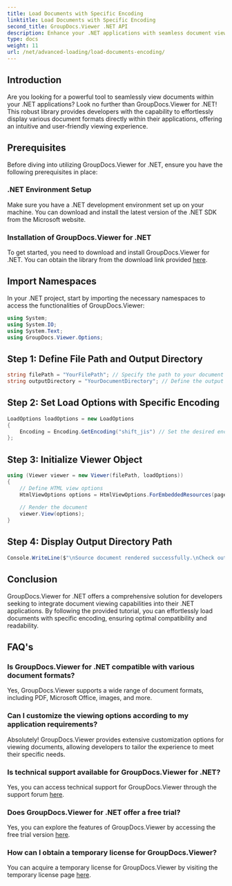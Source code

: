 ```yaml
---
title: Load Documents with Specific Encoding
linktitle: Load Documents with Specific Encoding
second_title: GroupDocs.Viewer .NET API
description: Enhance your .NET applications with seamless document viewing using GroupDocs.Viewer for .NET. Effortlessly load documents with specific encoding and customize the viewing experience.
type: docs
weight: 11
url: /net/advanced-loading/load-documents-encoding/
---
```

## Introduction
Are you looking for a powerful tool to seamlessly view documents within your .NET applications? Look no further than GroupDocs.Viewer for .NET! This robust library provides developers with the capability to effortlessly display various document formats directly within their applications, offering an intuitive and user-friendly viewing experience.
## Prerequisites
Before diving into utilizing GroupDocs.Viewer for .NET, ensure you have the following prerequisites in place:
### .NET Environment Setup
Make sure you have a .NET development environment set up on your machine. You can download and install the latest version of the .NET SDK from the Microsoft website.
### Installation of GroupDocs.Viewer for .NET
To get started, you need to download and install GroupDocs.Viewer for .NET. You can obtain the library from the download link provided [here](https://releases.groupdocs.com/viewer/net/).

## Import Namespaces
In your .NET project, start by importing the necessary namespaces to access the functionalities of GroupDocs.Viewer:
```csharp
using System;
using System.IO;
using System.Text;
using GroupDocs.Viewer.Options;
```

## Step 1: Define File Path and Output Directory
```csharp
string filePath = "YourFilePath"; // Specify the path to your document
string outputDirectory = "YourDocumentDirectory"; // Define the output directory for rendered pages
```
## Step 2: Set Load Options with Specific Encoding
```csharp
LoadOptions loadOptions = new LoadOptions
{
    Encoding = Encoding.GetEncoding("shift_jis") // Set the desired encoding (e.g., shift_jis)
};
```
## Step 3: Initialize Viewer Object
```csharp
using (Viewer viewer = new Viewer(filePath, loadOptions))
{
    // Define HTML view options
    HtmlViewOptions options = HtmlViewOptions.ForEmbeddedResources(pageFilePathFormat);
    
    // Render the document
    viewer.View(options);
}
```
## Step 4: Display Output Directory Path
```csharp
Console.WriteLine($"\nSource document rendered successfully.\nCheck output in {outputDirectory}.");
```

## Conclusion
GroupDocs.Viewer for .NET offers a comprehensive solution for developers seeking to integrate document viewing capabilities into their .NET applications. By following the provided tutorial, you can effortlessly load documents with specific encoding, ensuring optimal compatibility and readability.
## FAQ's
### Is GroupDocs.Viewer for .NET compatible with various document formats?
Yes, GroupDocs.Viewer supports a wide range of document formats, including PDF, Microsoft Office, images, and more.
### Can I customize the viewing options according to my application requirements?
Absolutely! GroupDocs.Viewer provides extensive customization options for viewing documents, allowing developers to tailor the experience to meet their specific needs.
### Is technical support available for GroupDocs.Viewer for .NET?
Yes, you can access technical support for GroupDocs.Viewer through the support forum [here](https://forum.groupdocs.com/c/viewer/9).
### Does GroupDocs.Viewer for .NET offer a free trial?
Yes, you can explore the features of GroupDocs.Viewer by accessing the free trial version [here](https://releases.groupdocs.com/).
### How can I obtain a temporary license for GroupDocs.Viewer?
You can acquire a temporary license for GroupDocs.Viewer by visiting the temporary license page [here](https://purchase.groupdocs.com/temporary-license/).
